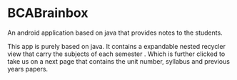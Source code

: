 # BCABrainbox
 An android application based on java that provides notes to the students.
 
 This app is purely based on java. It contains a expandable nested recycler view that carry the subjects of each semester .
 Which is further clicked to take us on a next page that contains the unit number, syllabus and previous years papers.
